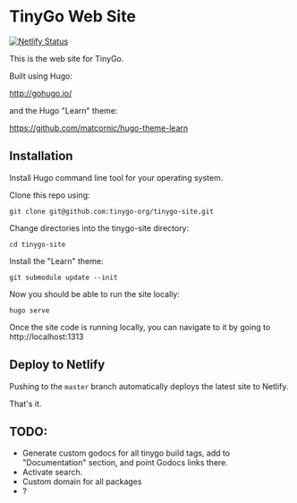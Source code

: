 # TinyGo Web Site

[![Netlify Status](https://api.netlify.com/api/v1/badges/83fc0c21-220b-4d35-ad59-3d48f31bb4b6/deploy-status)](https://app.netlify.com/sites/tinygo/deploys)

This is the web site for TinyGo.

Built using Hugo:

http://gohugo.io/

and the Hugo "Learn" theme:

https://github.com/matcornic/hugo-theme-learn

## Installation

Install Hugo command line tool for your operating system.

Clone this repo using:

    git clone git@github.com:tinygo-org/tinygo-site.git

Change directories into the tinygo-site directory:

    cd tinygo-site

Install the "Learn" theme:

    git submodule update --init

Now you should be able to run the site locally:

    hugo serve

Once the site code is running locally, you can navigate to it by going to http://localhost:1313

## Deploy to Netlify

Pushing to the `master` branch automatically deploys the latest site to Netlify.

That's it.

## TODO:

- Generate custom godocs for all tinygo build tags, add to "Documentation" section, and point Godocs links there.
- Activate search.
- Custom domain for all packages
- ?
